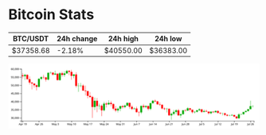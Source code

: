 # Bitcoin Stats

BTC/USDT|24h change|24h high|24h low|
|---|---|---|---|
|$37358.68|-2.18%|$40550.00|$36383.00|

<img src="./chart.svg">
